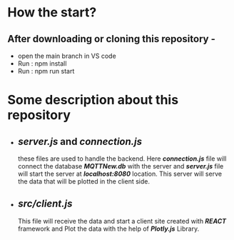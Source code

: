 # How the start?

## After downloading or cloning this repository -

- open the main branch in VS code
- Run : npm install
- Run : npm run start

# Some description about this repository

- ## **_server.js_** and **_connection.js_**

  these files are used to handle the backend. Here **_connection.js_** file will
  connect the database **_MQTTNew.db_** with the server and **_server.js_** file
  will start the server at **_localhost:8080_** location. This server will serve
  the data that will be plotted in the client side.

- ## **_src/client.js_**
  This file will receive the data and start a client site created with
  **_REACT_** framework and Plot the data with the help of **_Plotly.js_**
  Library.
